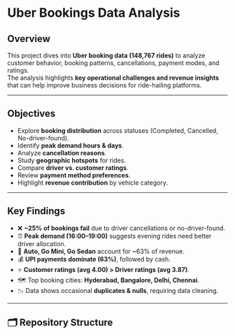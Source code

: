 #  Uber Bookings Data Analysis

##  Overview
This project dives into **Uber booking data (148,767 rides)** to analyze customer behavior, booking patterns, cancellations, payment modes, and ratings.  
The analysis highlights **key operational challenges and revenue insights** that can help improve business decisions for ride-hailing platforms.  

---

##  Objectives
- Explore **booking distribution** across statuses (Completed, Cancelled, No-driver-found).  
- Identify **peak demand hours & days**.  
- Analyze **cancellation reasons**.  
- Study **geographic hotspots** for rides.  
- Compare **driver vs. customer ratings**.  
- Review **payment method preferences**.  
- Highlight **revenue contribution** by vehicle category.  

---

## Key Findings
- ❌ **~25% of bookings fail** due to driver cancellations or no-driver-found.  
- ⏰ **Peak demand (16:00–19:00)** suggests evening rides need better driver allocation.  
- 🚖 **Auto, Go Mini, Go Sedan** account for ~63% of revenue.  
- 💰 **UPI payments dominate (63%)**, followed by cash.  
- ⭐ **Customer ratings (avg 4.00) > Driver ratings (avg 3.87)**.  
- 🗺️ Top booking cities: **Hyderabad, Bangalore, Delhi, Chennai**.  
- 📉 Data shows occasional **duplicates & nulls**, requiring data cleaning.  

---

## 🗂️ Repository Structure
